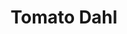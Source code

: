 ---
title: Tomato Dahl
metadata:
  source: https://smile.amazon.co.uk/Imperfect-Vegan-Fearne-Cotton/dp/1841882895/
  course: Main
  servings: '3'
  title: Tomato Dahl
ingredients:
- name: miso paste
  amount: 1 tsp
- name: chopped tomatoes
  amount: 400 g
- name: soy sauce
  amount: 2 tbsp
- name: greek yogurt
  amount: 4 tbsp
- name: crushed garlic
  amount: 4 cloves
- name: washed red split lentils
  amount: 260 g
- name: mild curry powder
  amount: 2 tsp
- name: coconut milk
  amount: 400 ml
cookware:
- name: pan
steps:
- description: Grab a pan and add in the washed red split lentils, crushed garlic,
    soy sauce, mild curry powder, miso paste, chopped tomatoes and coconut milk.
- description: Bring to the boil, then reduce heat and simmer for 15 minutes, stirring
    frequently to stop the lentils sticking to the base of the pan.
- description: Add in the greek yogurt, stir, and simmer for another 5 minutes then
    serve.

---